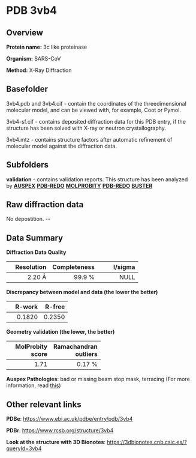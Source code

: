 # PDB 3vb4

## Overview

**Protein name:** 3c like proteinase

**Organism:** SARS-CoV

**Method:** X-Ray Diffraction

## Basefolder

3vb4.pdb and 3vb4.cif - contain the coordinates of the threedimensional molecular model, and can be viewed with, for example, Coot or Pymol.

3vb4-sf.cif - contains deposited diffraction data for this PDB entry, if the structure has been solved with X-ray or neutron crystallography.

3vb4.mtz - contains structure factors after automatic refinement of molecular model against the diffraction data.

## Subfolders





**validation** - contains validation reports. This structure has been analyzed by [**AUSPEX**](https://github.com/thorn-lab/coronavirus_structural_task_force/tree/master/pdb/3c_like_proteinase/SARS-CoV/3vb4/validation/auspex) [**PDB-REDO**](https://github.com/thorn-lab/coronavirus_structural_task_force/tree/master/pdb/3c_like_proteinase/SARS-CoV/3vb4/validation/pdb-redo) [**MOLPROBITY**](https://github.com/thorn-lab/coronavirus_structural_task_force/tree/master/pdb/3c_like_proteinase/SARS-CoV/3vb4/validation/molprobity) [**PDB-REDO**](https://github.com/thorn-lab/coronavirus_structural_task_force/blob/master/pdb/3c_like_proteinase/SARS-CoV/3vb4/validation/Xtriage_output.log) [**BUSTER**](https://www.globalphasing.com/buster/wiki/index.cgi?Covid19Pdb3VB4)

## Raw diffraction data

No depostition. --<br> 

## Data Summary
**Diffraction Data Quality**

|   | Resolution | Completeness| I/sigma |
|---|-------------:|----------------:|--------------:|
|   |2.20 Å|99.9  %|<img width=50/>NULL |

**Discrepancy between model and data (the lower the better)**

|   | **R-work**| **R-free**   
|---|-------------:|----------------:|           
||  0.1820|  0.2350|

**Geometry validation (the lower, the better)**

|   |**MolProbity<br>score**| **Ramachandran<br>outliers** 
|---|-------------:|----------------:|
||  1.71|  0.17 %|

**Auspex Pathologies**: bad or missing beam stop mask, terracing (For more information, read [this](https://github.com/thorn-lab/coronavirus_structural_task_force/blob/master/pdb/3c_like_proteinase/SARS-CoV/3vb4/validation/auspex/3vb4_auspex_comments.txt))

 



## Other relevant links 
**PDBe**:  https://www.ebi.ac.uk/pdbe/entry/pdb/3vb4
 
**PDBr**: https://www.rcsb.org/structure/3vb4 

**Look at the structure with 3D Bionotes**: https://3dbionotes.cnb.csic.es/?queryId=3vb4


